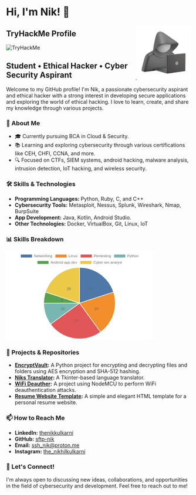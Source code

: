 # Hi, I'm Nik! 👋  
<img src="logo.png" alt=" " width="150" style="float: right;">


## TryHackMe Profile
<img src="https://tryhackme-badges.s3.amazonaws.com/sshnik.png" alt="TryHackMe">

## Student • Ethical Hacker • Cyber Security Aspirant

Welcome to my GitHub profile! I'm Nik, a passionate cybersecurity aspirant and ethical hacker with a strong interest in developing secure applications and exploring the world of ethical hacking. I love to learn, create, and share my knowledge through various projects.

### 🚀 About Me
- 🎓 Currently pursuing BCA in Cloud & Security.
- 📚 Learning and exploring cybersecurity through various certifications like CEH, CHFI, CCNA, and more.
- 🔍 Focused on CTFs, SIEM systems, android hacking, malware analysis, intrusion detection, IoT hacking, and wireless security.

### 🛠️ Skills & Technologies
- **Programming Languages:** Python, Ruby, C, and C++
- **Cybersecurity Tools:** Metasploit, Nessus, Splunk, Wireshark, Nmap, BurpSuite
- **App Development:** Java, Kotlin, Android Studio.
- **Other Technologies:** Docker, VirtualBox, Git, Linux, IoT

### 📊 Skills Breakdown
<img src="chart.webp" alt="Skills Pie Chart" width="400">

### 🔭 Projects & Repositories
- **[EncryptVault](https://github.com/sftp-nik/EncryptVault):** A Python project for encrypting and decrypting files and folders using AES encryption and SHA-512 hashing.
- **[Niks Translator](https://github.com/sftp-nik/Niks-Translator):** A Tkinter-based language translator.
- **[WiFi Deauther](https://github.com/sftp-nik/WiFi-Deauther):** A project using NodeMCU to perform WiFi deauthentication attacks.
- **[Resume Website Template](https://github.com/sftp-nik/Resume-Website-Template):** A simple and elegant HTML template for a personal resume website.

### 📫 How to Reach Me
- **LinkedIn:** [thenikkulkarni](https://www.linkedin.com/in/thenikkulkarni/)
- **GitHub:** [sftp-nik](https://github.com/sftp-nik)
- **Email:** [ssh_nik@proton.me](ssh_nik@proton.me)
- **Instagram:** [the_nikhilkulkarni](https://instagram.com/the_nikhilkulkarni)

### 🌟 Let's Connect!
I'm always open to discussing new ideas, collaborations, and opportunities in the field of cybersecurity and development. Feel free to reach out to me!
